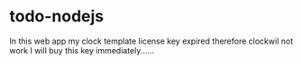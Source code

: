 # todo-nodejs
In this web app my clock template license key expired therefore clockwil not work
I will buy this key immediately......
